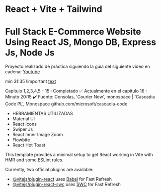 # React + Vite + Tailwind

# Full Stack E-Commerce Website Using React JS, Mongo DB, Express Js, Node Js

Proyecto realizado de práctica siguiendo la guía del siguiente video en cadena:
[Youtube](https://www.youtube.com/watch?v=c8AC66Ng8vs&list=PLhFBHuT4t3aCiG8KjDlgKubRMtwAQTi9I&index=16)

min 31:35 !important
[text](https://www.youtube.com/watch?v=eOrkvBDYc0k&list=PLhFBHuT4t3aCiG8KjDlgKubRMtwAQTi9I&index=15)

Capitulo 1,2,3,4,5 - 15 : Completado ✅
Actualmente en el capitulo 16 : Minuto 20:15 ✔️
Fuente: Consolas, 'Courier New', monospace | 'Cascadia Code PL', Monospace github.com/microsoft/cascadia-code

- HERRAMIENTAS UTILIZADAS
- Material UI
- React Icons
- Swiper Js
- React Inner Image Zoom
- Flowbite
- React Hot Toast

This template provides a minimal setup to get React working in Vite with HMR and some ESLint rules.

Currently, two official plugins are available:

- [@vitejs/plugin-react](https://github.com/vitejs/vite-plugin-react/blob/main/packages/plugin-react/README.md) uses [Babel](https://babeljs.io/) for Fast Refresh
- [@vitejs/plugin-react-swc](https://github.com/vitejs/vite-plugin-react-swc) uses [SWC](https://swc.rs/) for Fast Refresh
